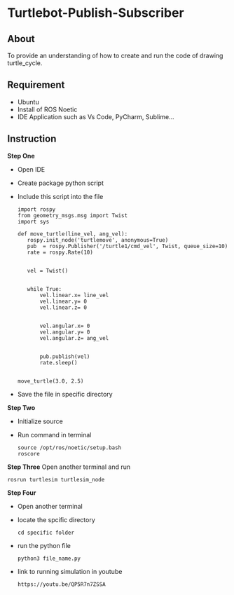 # Turtlebot-Publish-Subscriber
## About
To provide an understanding of how to create and run the code of drawing turtle_cycle.

## Requirement
- Ubuntu
- Install of ROS Noetic
- IDE Application such as Vs Code, PyCharm, Sublime…

## Instruction
**Step One**
- Open IDE
- Create package python script 
- Include this script into the file
  
      import rospy
      from geometry_msgs.msg import Twist
      import sys
      
      def move_turtle(line_vel, ang_vel):
         rospy.init_node('turtlemove', anonymous=True)
         pub  = rospy.Publisher('/turtle1/cmd_vel', Twist, queue_size=10)
         rate = rospy.Rate(10)
      
      
         vel = Twist()
      
      
         while True:
             vel.linear.x= line_vel
             vel.linear.y= 0
             vel.linear.z= 0
      
      
             vel.angular.x= 0
             vel.angular.y= 0
             vel.angular.z= ang_vel
      
      
             pub.publish(vel)
             rate.sleep()
  
      
      move_turtle(3.0, 2.5)
  
- Save the file in specific directory

**Step Two**
- Initialize source
- Run command in terminal

      source /opt/ros/noetic/setup.bash
      roscore
  
**Step Three**
Open another terminal and run

    rosrun turtlesim turtlesim_node

**Step Four**
- Open another terminal
- locate the spcific directory

      cd specific folder
  
- run the python file

      python3 file_name.py

- link to running simulation in youtube

      https://youtu.be/QP5R7n7ZSSA
  




